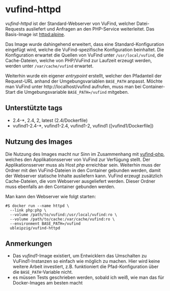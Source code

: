 # vufind-httpd

*vufind-httpd* ist der Standard-Webserver von VuFind, welcher Datei-Requests ausliefert und Anfragen an den PHP-Service weiterleitet. Das Basis-Image ist [httpd:alpine].

Das Image wurde dahingehend erweitert, dass eine Standard-Konfiguration eingefügt wird, welche die VuFind-spezifische Konfiguration beinhaltet. Die Konfiguration erwartet die  Quellen von VuFind unter `/usr/local/vufind`, die Cache-Dateien, welche von PHP/VuFind zur Laufzeit erzeugt werden, werden unter `/var/cache/vufind` erwartet.

Weiterhin wurde ein eigener *entrypoint* erstellt, welcher den Pfadanteil der Request-URL anhand der Umgebungsvariablen `BASE_PATH` anpasst. Möchte man VuFind unter http://localhost/vufind aufrufen, muss man bei Container-Start die Umgebungsvariable `BASE_PATH=/vufind` mitgeben.

## Unterstützte tags

* 2.4-*, 2.4, 2, latest (2.4/Dockerfile)
* vufind1-2.4-*, vufind1-2.4, vufind1-2, vufind1 ([vufind1/Dockerfile])

## Nutzung des Images

Die Nutzung des Images macht nur Sinn im Zusammenhang mit [vufind-php], welches den Applikationsserver von VuFind zur Verfügung stellt. Der Applikationsserver muss als Host *php* erreichbar sein. Weiterhin muss der Ordner mit den VuFind-Dateien in den Container gebunden werden, damit der Webserver statische Inhalte ausliefern kann. VuFind erzeugt zusätzlich Cache-Dateien, die vom Webserver ausgeliefert werden. Dieser Ordner muss ebenfalls an den Container gebunden werden.

Man kann den Webserver wie folgt starten:
```
#$ docker run --name httpd \
  --link php:php \
  --volume /path/to/vufind:/usr/local/vufind:ro \
  --volume /path/to/cache:/var/cache/vufind:ro \
  --environment BASE_PATH=/vufind
  ubleipzig/vufind-httpd
```

## Anmerkungen

* Das *vufind1*-Image existiert, um Entwicklern das Umschalten zu VuFind1-Instanzen so einfach wie möglich zu machen. Hier wird keine weitere Arbeit investiert, z.B. funktioniert die Pfad-Konfiguration über die `BASE_PATH`-Variable nicht.
* es müssen Tests geschrieben werden, sobald ich weiß, wie man das für Docker-Images am besten macht

[httpd:alpine]: https://hub.docker.com/_/httpd/
[vufind-php]: https://hub.docker.com/r/ubleipzig/vufind-php/